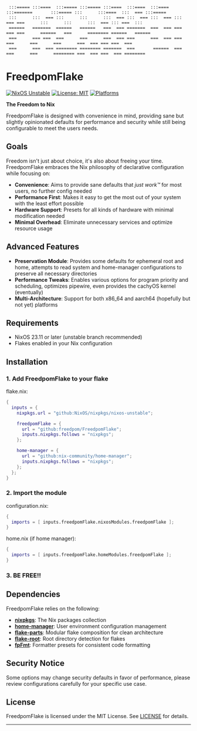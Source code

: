 ```
 :::===== :::====  :::===== :::===== :::====  :::====  :::====  :::=======       :::===== :::      :::====  :::  === :::=====
 :::      :::  === :::      :::      :::  === :::  === :::  === ::: === ===      :::      :::      :::  === ::: ===  :::
 ======   =======  ======   ======   ===  === =======  ===  === === === ===      ======   ===      ======== ======   ======
 ===      === ===  ===      ===      ===  === ===      ===  === ===     ===      ===      ===      ===  === === ===  ===
 ===      ===  === ======== ======== =======  ===       ======  ===     ===      ===      ======== ===  === ===  === ========
```

# FreedpomFlake

[![NixOS Unstable](https://img.shields.io/badge/NixOS-unstable-blue.svg)](https://nixos.org)
[![License: MIT](https://img.shields.io/badge/License-MIT-yellow.svg)](https://opensource.org/licenses/MIT)
[![Platforms](https://img.shields.io/badge/platforms-aarch64%7Cx86__64-brightgreen)](https://github.com/freedpom/FreedpomFlake)

**The Freedom to Nix**

FreedpomFlake is designed with convenience in mind, providing sane but slightly opinionated defaults for performance and security while still being configurable to meet the users needs.

## Goals

Freedom isn't just about choice, it's also about freeing your time. FreedpomFlake embraces the Nix philosophy of declarative configuration while focusing on:

- **Convenience**: Aims to provide sane defaults that *just work™* for most users, no further config needed
- **Performance First**: Makes it easy to get the most out of your system with the least effort possible
- **Hardware Support**: Presets for all kinds of hardware with minimal modification needed
- **Minimal Overhead**: Eliminate unnecessary services and optimize resource usage

## Advanced Features

- **Preservation Module**: Provides some defaults for ephemeral root and home, attempts to read system and home-manager configurations to preserve all necessary directories
- **Performance Tweaks**: Enables various options for program priority and scheduling, optimizes pipewire, even provides the cachyOS kernel (eventually)
- **Multi-Architecture**: Support for both x86_64 and aarch64 (hopefully but not yet) platforms

## Requirements

- NixOS 23.11 or later (unstable branch recommended)
- Flakes enabled in your Nix configuration

## Installation

### 1. Add FreedpomFlake to your flake

flake.nix:

```nix
{
  inputs = {
    nixpkgs.url = "github:NixOS/nixpkgs/nixos-unstable";

    freedpomFlake = {
      url = "github:freedpom/FreedpomFlake";
      inputs.nixpkgs.follows = "nixpkgs";
    };

    home-manager = {
      url = "github:nix-community/home-manager";
      inputs.nixpkgs.follows = "nixpkgs";
    };
  };
}
```

### 2. Import the module

configuration.nix:

```nix
{
  imports = [ inputs.freedpomFlake.nixosModules.freedpomFlake ];
}
```

home.nix (if home manager):

```nix
{
  imports = [ inputs.freedpomFlake.homeModules.freedpomFlake ];
}
```

### 3. BE FREE!!

## Dependencies

FreedpomFlake relies on the following:

- **[nixpkgs](https://github.com/NixOS/nixpkgs)**: The Nix packages collection
- **[home-manager](https://github.com/nix-community/home-manager)**: User environment configuration management
- **[flake-parts](https://github.com/hercules-ci/flake-parts)**: Modular flake composition for clean architecture
- **[flake-root](https://github.com/srid/flake-root)**: Root directory detection for flakes
- **[fpFmt](https://github.com/freedpom/FreedpomFormatter)**: Formatter presets for consistent code formatting

## Security Notice

Some options may change security defaults in favor of performance, please review configurations carefully for your specific use case.

## License

FreedpomFlake is licensed under the MIT License. See [LICENSE](LICENSE) for details.

______________________________________________________________________
